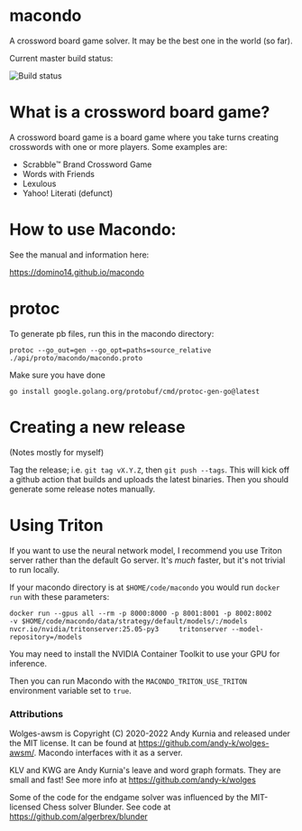 # macondo

A crossword board game solver. It may be the best one in the world (so far).

Current master build status:

![Build status](https://github.com/domino14/macondo/actions/workflows/build-and-deploy-bot.yml/badge.svg)

# What is a crossword board game?

A crossword board game is a board game where you take turns creating crosswords
with one or more players. Some examples are:

- Scrabble™️ Brand Crossword Game
- Words with Friends
- Lexulous
- Yahoo! Literati (defunct)

# How to use Macondo:

See the manual and information here:

https://domino14.github.io/macondo

# protoc

To generate pb files, run this in the macondo directory:

`protoc --go_out=gen --go_opt=paths=source_relative ./api/proto/macondo/macondo.proto`

Make sure you have done

`go install google.golang.org/protobuf/cmd/protoc-gen-go@latest`

# Creating a new release

(Notes mostly for myself)

Tag the release; i.e. `git tag vX.Y.Z`, then `git push --tags`. This will kick off a github action that builds and uploads the latest binaries. Then you should generate some release notes manually.

# Using Triton

If you want to use the neural network model, I recommend you use Triton server
rather than the default Go server. It's _much_ faster, but it's not trivial to run locally.

If your macondo directory is at `$HOME/code/macondo` you would run `docker run` with these parameters:

```
docker run --gpus all --rm -p 8000:8000 -p 8001:8001 -p 8002:8002     -v $HOME/code/macondo/data/strategy/default/models/:/models     nvcr.io/nvidia/tritonserver:25.05-py3     tritonserver --model-repository=/models
```

You may need to install the NVIDIA Container Toolkit to use your GPU for inference.

Then you can run Macondo with the `MACONDO_TRITON_USE_TRITON` environment variable set to `true`.

### Attributions

Wolges-awsm is Copyright (C) 2020-2022 Andy Kurnia and released under the MIT license. It can be found at https://github.com/andy-k/wolges-awsm/. Macondo interfaces with it as a server.

KLV and KWG are Andy Kurnia's leave and word graph formats. They are small and fast! See more info at https://github.com/andy-k/wolges

Some of the code for the endgame solver was influenced by the MIT-licensed Chess solver Blunder. See code at https://github.com/algerbrex/blunder
